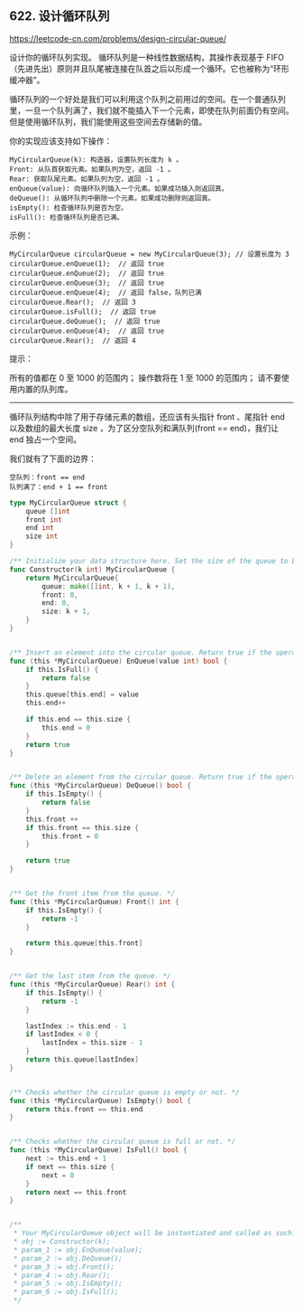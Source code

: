 ## 622. 设计循环队列

https://leetcode-cn.com/problems/design-circular-queue/


设计你的循环队列实现。 循环队列是一种线性数据结构，其操作表现基于 FIFO（先进先出）原则并且队尾被连接在队首之后以形成一个循环。它也被称为“环形缓冲器”。

循环队列的一个好处是我们可以利用这个队列之前用过的空间。在一个普通队列里，一旦一个队列满了，我们就不能插入下一个元素，即使在队列前面仍有空间。但是使用循环队列，我们能使用这些空间去存储新的值。

你的实现应该支持如下操作：
```
MyCircularQueue(k): 构造器，设置队列长度为 k 。
Front: 从队首获取元素。如果队列为空，返回 -1 。
Rear: 获取队尾元素。如果队列为空，返回 -1 。
enQueue(value): 向循环队列插入一个元素。如果成功插入则返回真。
deQueue(): 从循环队列中删除一个元素。如果成功删除则返回真。
isEmpty(): 检查循环队列是否为空。
isFull(): 检查循环队列是否已满。
```

示例：
```
MyCircularQueue circularQueue = new MyCircularQueue(3); // 设置长度为 3
circularQueue.enQueue(1);  // 返回 true
circularQueue.enQueue(2);  // 返回 true
circularQueue.enQueue(3);  // 返回 true
circularQueue.enQueue(4);  // 返回 false，队列已满
circularQueue.Rear();  // 返回 3
circularQueue.isFull();  // 返回 true
circularQueue.deQueue();  // 返回 true
circularQueue.enQueue(4);  // 返回 true
circularQueue.Rear();  // 返回 4
```

提示：

所有的值都在 0 至 1000 的范围内；
操作数将在 1 至 1000 的范围内；
请不要使用内置的队列库。


------

循环队列结构中除了用于存储元素的数组，还应该有头指针 front 、尾指针 end 以及数组的最大长度 size ，为了区分空队列和满队列(front == end)，我们让 end 独占一个空间。

我们就有了下面的边界：
```
空队列：front == end
队列满了：end + 1 == front
```



```go
type MyCircularQueue struct {
    queue []int
    front int
    end int
    size int
}

/** Initialize your data structure here. Set the size of the queue to be k. */
func Constructor(k int) MyCircularQueue {
    return MyCircularQueue{
        queue: make([]int, k + 1, k + 1),
        front: 0,
        end: 0,
        size: k + 1,
    }
}


/** Insert an element into the circular queue. Return true if the operation is successful. */
func (this *MyCircularQueue) EnQueue(value int) bool {
    if this.IsFull() {
        return false
    }
    this.queue[this.end] = value
    this.end++

    if this.end == this.size {
        this.end = 0
    }
    return true
}


/** Delete an element from the circular queue. Return true if the operation is successful. */
func (this *MyCircularQueue) DeQueue() bool {
    if this.IsEmpty() {
        return false
    }
    this.front ++
    if this.front == this.size {
        this.front = 0
    }

    return true
}


/** Get the front item from the queue. */
func (this *MyCircularQueue) Front() int {
    if this.IsEmpty() {
        return -1
    }

    return this.queue[this.front]
}


/** Get the last item from the queue. */
func (this *MyCircularQueue) Rear() int {
    if this.IsEmpty() {
        return -1
    }

    lastIndex := this.end - 1
    if lastIndex < 0 {
        lastIndex = this.size - 1
    }
    return this.queue[lastIndex]
}


/** Checks whether the circular queue is empty or not. */
func (this *MyCircularQueue) IsEmpty() bool {
    return this.front == this.end
}


/** Checks whether the circular queue is full or not. */
func (this *MyCircularQueue) IsFull() bool {
    next := this.end + 1
    if next == this.size {
        next = 0
    }
    return next == this.front
}


/**
 * Your MyCircularQueue object will be instantiated and called as such:
 * obj := Constructor(k);
 * param_1 := obj.EnQueue(value);
 * param_2 := obj.DeQueue();
 * param_3 := obj.Front();
 * param_4 := obj.Rear();
 * param_5 := obj.IsEmpty();
 * param_6 := obj.IsFull();
 */
```